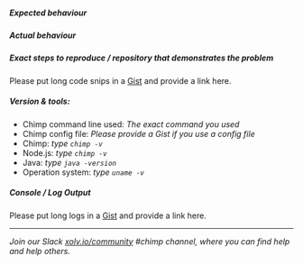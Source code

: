 <!-- 
Hi there and welcome!

First time posting? Please read EVERYTHING below otherwise YOUR ISSUE WILL BE CLOSED and you will not get any help. We have very little time and these instructions are written to save everyone time.

Chimp is a test runner that combines multiple tools to make end-to-end testing easy. As such, you should seek help for the specific tools at the right channels.

* - - BROWSER AUTOMATION related issues
Please try to get your queries answered with the Webdriver.io team first. Here are some useful links:
- gitter.im/webdriverio/webdriverio
- github.com/webdriverio/webdriverio/issues
- webdriver.io/api.html

* - - SELENIUM related issues
Try to get selenium-standalone working WIHTOUT CHIMP. So follow the instructions and issues on these pages:
- github.com/vvo/selenium-standalone#command-line-interface
- github.com/vvo/selenium-standalone/issues

* - - CUCUMBER SYNTAX & USAGE related issues
Please try to get your queries answered with the Cucumber team first. Here are some useful links:
- gitter.im/cucumber/cucumber-js
- github.com/cucumber/cucumber-js/issues
- cucumber.io/docs/reference/javascript
- github.com/cucumber/cucumber-js#help--support

* - - SOMETHING ELSE
Please post your issues below and make sure you FOLLOW THE FORMAT BELOW. If you do not, we will likely close your issue without warning. We want to help but our time is valuable so you need to put in the right effort to save us time, which is why the format below exists.

Thanks :)

Your friends @ xolv.io

-- keep all the text below this line, but feel free to remove everything fro this line up before you post -->
#####  Expected behaviour


#####  Actual behaviour


##### Exact steps to reproduce / repository that demonstrates the problem
Please put long code snips in a [Gist](https://gist.github.com/) and provide a link here.

#####  Version & tools:

* Chimp command line used: *The exact command you used*
* Chimp config file: *Please provide a Gist if you use a config file*
* Chimp: *type `chimp -v`*
* Node.js: *type `chimp -v`*
* Java: *type `java -version`*
* Operation system: *type `uname -v`*

#####  Console / Log Output

Please put long logs in a [Gist](https://gist.github.com/) and provide a link here.

<!-- please leave the content below this line as it helps others find help -->
------- 
*Join our Slack [xolv.io/community](http://xolv.io/community) #chimp channel, where you can find help and help others.*
